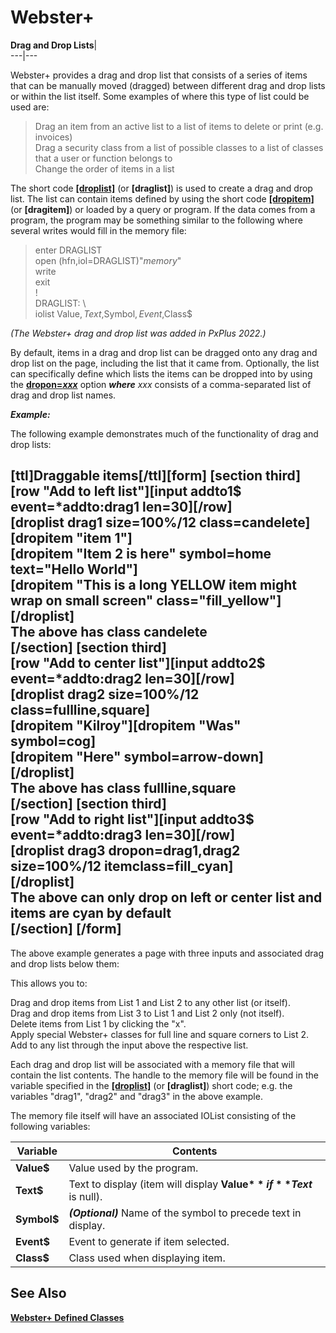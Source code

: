 # Webster+

**Drag and Drop Lists**|   
---|---  
  
Webster+ provides a drag and drop list that consists of a series of items that can be manually moved (dragged) between different drag and drop lists or within the list itself. Some examples of where this type of list could be used are:

> Drag an item from an active list to a list of items to delete or print (e.g. invoices)  
>  Drag a security class from a list of possible classes to a list of classes that a user or function belongs to  
>  Change the order of items in a list

The short code **[[droplist]](Short%20Codes.htm#droplist)** (or **[draglist]**) is used to create a drag and drop list. The list can contain items defined by using the short code **[[dropitem]](Short%20Codes.htm#dropitem)** (or **[dragitem]**) or loaded by a query or program. If the data comes from a program, the program may be something similar to the following where several writes would fill in the memory file:

> enter DRAGLIST  
>  open (hfn,iol=DRAGLIST)"*memory*"  
>  write  
>  exit  
>  !  
>  DRAGLIST: \  
>  iolist Value$,Text$,Symbol$,Event$,Class$

_(The Webster+ drag and drop list was added in PxPlus 2022.)_

By default, items in a drag and drop list can be dragged onto any drag and drop list on the page, including the list that it came from. Optionally, the list can specifically define which lists the items can be dropped into by using the **[dropon=_xxx_](Short%20Code%20Options.htm#dropon)** option **_where_** _xxx_ consists of a comma-separated list of drag and drop list names.

**_Example:_**

The following example demonstrates much of the functionality of drag and drop lists:

[ttl]Draggable items[/ttl][form] [section third]  
[row "Add to left list"][input addto1$ event=*addto:drag1 len=30][/row]  
[droplist drag1 size=100%/12 class=candelete]  
[dropitem "item 1"]  
[dropitem "Item 2 is here" symbol=home text="Hello World"]  
[dropitem "This is a long YELLOW item might wrap on small screen" class="fill_yellow"]  
[/droplist]  
The above has class **candelete**  
[/section] [section third]  
[row "Add to center list"][input addto2$ event=*addto:drag2 len=30][/row]  
[droplist drag2 size=100%/12 class=fullline,square]  
[dropitem "Kilroy"][dropitem "Was" symbol=cog]  
[dropitem "Here" symbol=arrow-down][/droplist]  
The above has class **fullline,square**  
[/section] [section third]  
[row "Add to right list"][input addto3$ event=*addto:drag3 len=30][/row]  
[droplist drag3 dropon=drag1,drag2 size=100%/12 itemclass=fill_cyan]  
[/droplist]  
The above can only drop on left or center list and items are cyan by default  
[/section] [/form]  
---  
  
The above example generates a page with three inputs and associated drag and drop lists below them:

This allows you to:

Drag and drop items from List 1 and List 2 to any other list (or itself).  
Drag and drop items from List 3 to List 1 and List 2 only (not itself).  
Delete items from List 1 by clicking the "x".  
Apply special Webster+ classes for full line and square corners to List 2.  
Add to any list through the input above the respective list.

Each drag and drop list will be associated with a memory file that will contain the list contents. The handle to the memory file will be found in the variable specified in the **[[droplist]](Short%20Codes.htm#droplist)** (or **[draglist]**) short code; e.g. the variables "drag1", "drag2" and "drag3" in the above example.

The memory file itself will have an associated IOList consisting of the following variables:

**Variable** |  **Contents**  
---|---  
**Value$** |  Value used by the program.  
**Text$** |  Text to display (item will display **Value$** if **Text$** is null).  
**Symbol$** |  **_(Optional)_** Name of the symbol to precede text in display.  
**Event$** |  Event to generate if item selected.  
**Class$** |  Class used when displaying item.  
  
## See Also

**[Webster+ Defined Classes](Webster%20Defined%20Classes.htm#dragdrop)**
